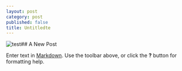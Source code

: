 ```yaml
---
layout: post
category: post
published: false
title: Untitledte
---
```


![test](/media/tusenfryd_0.png)## A New Post

Enter text in [Markdown](http://daringfireball.net/projects/markdown/). Use the toolbar above, or click the **?** button for formatting help.
